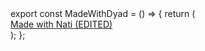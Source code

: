 <dyad-write path="src/components/made-with-nati.tsx" description="write-description">
export const MadeWithDyad = () => {
  return (
    <div className="p-4 text-center">
      <a
        href="https://www.dyad.sh/"
        target="_blank"
        rel="noopener noreferrer"
        className="text-sm text-gray-500 hover:text-gray-700 dark:text-gray-400 dark:hover:text-gray-200"
      >
        Made with Nati (EDITED)
      </a>
    </div>
  );
};
</dyad-write>
